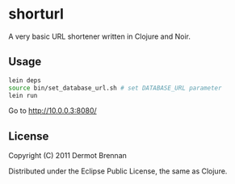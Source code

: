 # shorturl

A very basic URL shortener written in Clojure and Noir.

## Usage

```bash
lein deps
source bin/set_database_url.sh # set DATABASE_URL parameter
lein run
```

Go to http://10.0.0.3:8080/

## License

Copyright (C) 2011 Dermot Brennan

Distributed under the Eclipse Public License, the same as Clojure.
